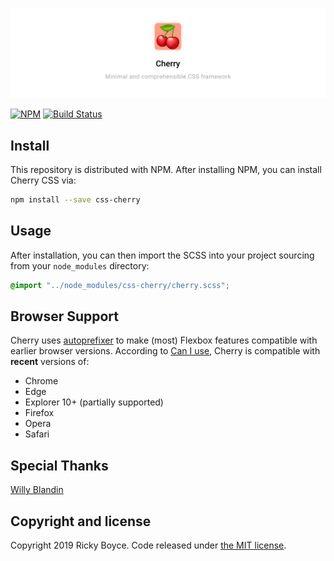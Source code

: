 ![](./assets/imgs/cherry.jpg)

[![NPM](https://img.shields.io/npm/v/css-cherry.svg)](https://www.npmjs.com/package/css-cherry) [![Build Status](https://travis-ci.org/boycce/cherry.svg?branch=master)](https://travis-ci.org/boycce/cherry)

## Install

This repository is distributed with NPM. After installing NPM, you can install Cherry CSS via:

```sh
npm install --save css-cherry
```

## Usage

After installation, you can then import the SCSS into your project sourcing from your `node_modules` directory:

```scss
@import "../node_modules/css-cherry/cherry.scss";
```

## Browser Support

Cherry uses [autoprefixer](https://github.com/postcss/autoprefixer) to make (most) Flexbox features compatible with earlier browser versions. According to [Can I use](https://caniuse.com/#feat=flexbox), Cherry is compatible with **recent** versions of:

* Chrome
* Edge
* Explorer 10+ (partially supported)
* Firefox
* Opera
* Safari

## Special Thanks

[Willy Blandin](https://github.com/blandinw)

## Copyright and license

Copyright 2019 Ricky Boyce. Code released under [the MIT license](https://github.com/boycce/cherry/blob/master/LICENSE).
